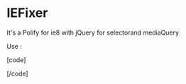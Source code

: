 # IEFixer
It's a Polify for ie8 with jQuery for selectorand mediaQuery

Use : 

[code]
<script type="text/javascript" src="//ajax.googleapis.com/ajax/libs/jquery/1.10.2/jquery.js"></script>
<script type="text/javascript" src="//sources.disruptive-innovations.com/jscssp/trunk/cssParser.js"></script>
<script type="text/javascript" src="//cdnjs.cloudflare.com/ajax/libs/jquery-ajaxtransport-xdomainrequest/1.0.2/jquery.xdomainrequest.min.js"></script>
<script type="text/javascript" src="https://raw.githubusercontent.com/GollumJS/matchMedia.js/IE7-8/matchMedia.js"></script>
[/code]
